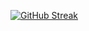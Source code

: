 [![GitHub Streak](https://streak-stats.demolab.com/?user=amuritna&theme=transparent&hide_border=true)](https://git.io/streak-stats)
